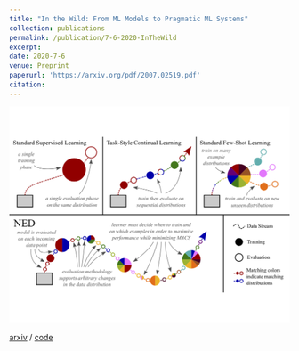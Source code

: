 ```yaml
---
title: "In the Wild: From ML Models to Pragmatic ML Systems"
collection: publications
permalink: /publication/7-6-2020-InTheWild
excerpt: 
date: 2020-7-6
venue: Preprint
paperurl: 'https://arxiv.org/pdf/2007.02519.pdf'
citation: 
---
```

<p float="left">
<img src="/images/fig_NED.png" width = "600"/>
</p>
<a href="https://arxiv.org/abs/2007.02519">arxiv</a> / <a href="https://github.com/MattWallingford/InTheWild">code</a>

